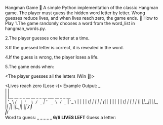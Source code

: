 Hangman Game 🎯
A simple Python implementation of the classic Hangman game.
The player must guess the hidden word letter by letter. Wrong guesses reduce lives, and when lives reach zero, the game ends.
📜 How to Play
1.The game randomly chooses a word from the word_list in hangman_words.py.

2.The player guesses one letter at a time.

3.If the guessed letter is correct, it is revealed in the word.

4.If the guess is wrong, the player loses a life.

5.The game ends when:

 <The player guesses all the letters (Win 🎉)>

 <Lives reach zero (Lose 💀)>
 Example Output: _                                             
 | |                                            
 | |__   __ _ _ __   __ _ _ __ ___   __ _ _ __  
 | '_ \ / _` | '_ \ / _` | '_ ` _ \ / _` | '_ \ 
 | | | | (_| | | | | (_| | | | | | | (_| | | | |
 |_| |_|\__,_|_| |_|\__, |_| |_| |_|\__,_|_| |_|
                     __/ |                      
                    |___/                       
Word to guess: _ _ _ _ _ 
****************************6/6 LIVES LEFT****************************
Guess a letter: 


